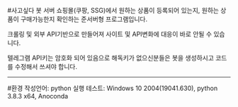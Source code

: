 #사고싶다 봇 서버
쇼핑몰(쿠팡, SSG)에서 원하는 상품이 등록되어 있는지, 원하는 상품이 구매가능한지 확인하는 준서버형 프로그램입니다.

크롤링 및 외부 API기반으로 만들어져 사이트 및 API변화에 대응이 바로 안될 수 있습니다.

텔레그램 API키는 암호화 되어 있음으로 해독키가 없으신분들은 봇을 생성하시고 코드를 수정해서 쓰셔야 합니다.

---
#환경
작성언어: python
실행 테스트: Windows 10 2004(19041.630), python 3.8.3 x64, Anoconda
